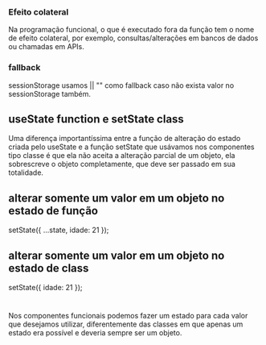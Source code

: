 
### Efeito colateral
Na programação funcional, o que é executado fora da função tem o nome de efeito colateral, por exemplo, consultas/alterações em bancos de dados ou chamadas em APIs.

### fallback
sessionStorage usamos || "" como fallback caso não exista valor no sessionStorage também.


## useState function e setState class
Uma diferença importantíssima entre a função de alteração do estado criada pelo useState e a função setState que usávamos nos componentes tipo classe é que ela não aceita a alteração parcial de um objeto, ela sobrescreve o objeto completamente, que deve ser passado em sua totalidade.

## alterar somente um valor em um objeto no estado de função
setState({ ...state, idade: 21 });

## alterar somente um valor em um objeto no estado de class
setState({ idade: 21 });

#
Nos componentes funcionais podemos fazer um estado para cada valor que desejamos utilizar, diferentemente das classes em que apenas um estado era possível e deveria sempre ser um objeto.